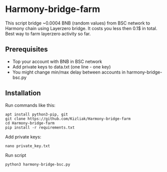 # Harmony-bridge-farm
This script bridge ~0.0004 BNB (random values) from BSC network to Harmony chain using Layerzero bridge. It costs you less then 0.1$ in total. Best way to farm layerzero activity so far.

## Prerequisites

- Top your account with BNB in BSC network
- Add private keys to data.txt (one line - one key)
- You might change min/max delay between accounts in harmony-bridge-bsc.py

## Installation

Run commands like this:

```
apt install python3-pip, git
git clone https://github.com/Kizliak/Harmony-bridge-farm
cd Harmony-bridge-farm
pip install -r requirements.txt
```

Add private keys:

```
nano private_key.txt
```

Run script
```
python3 harmony-bridge-bsc.py
```
